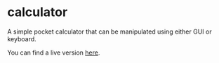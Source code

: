 # calculator
A simple pocket calculator that can be manipulated using either GUI or keyboard.

You can find a live version [here](https://eboisseausierra.github.io/calculator/).
